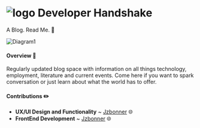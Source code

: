 # ![logo](https://github.com/Developer-Handshake/dev-handshake/blob/master/img-media/chip0.5x.png) Developer Handshake 
A Blog. Read Me. 📑

![Diagram1](http://www.wploka.com/wp-content/uploads/2017/12/wordpress-cms-blog.jpg)

#### Overview 📰
Regularly updated blog space with information on all things technology, employment, literature and current events. Come here if you want to spark conversation or just learn about what the world has to offer. 

#### Contributions ✏️
* **UX/UI Design and Functionality** ~ [Jzbonner](https://github.com/Jzbonner) 🌐
* **FrontEnd Development** ~ [Jzbonner](https://github.com/Jzbonner) 🌐


